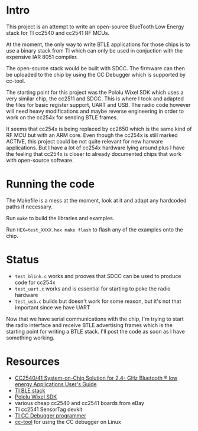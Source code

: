 # Intro

This project is an attempt to write an open-source BlueTooth Low Energy stack for TI cc2540 and cc2541 RF MCUs.

At the moment, the only way to write BTLE applications for those chips is to use a binary stack from TI which can only be used in conjuction with the expensive IAR 8051 compiler.

The open-source stack would be built with SDCC. The firmware can then be uploaded to the chip by using the CC Debugger which is supported by cc-tool.

The starting point for this project was the Pololu Wixel SDK which uses a very similar chip, the cc2511 and SDCC. This is where I took and adapted the files for basic register support, UART and USB. The radio code however will need heavy modifications and maybe reverse engineering in order to work on the cc254x for sending BTLE frames.

It seems that cc254x is being replaced by cc2650 which is the same kind of RF MCU but with an ARM core. Even though the cc254x is still marked ACTIVE, this project could be not quite relevant for new harware applications. But I have a lot of cc254x hardware lying around plus I have the feeling that cc254x is closer to already documented chips that work with open-source software.

# Running the code

The Makefile is a mess at the moment, look at it and adapt any hardcoded paths if necessary.

Run `make` to build the libraries and examples.

Run `HEX=test_XXXX.hex make flash` to flash any of the examples onto the chip.

# Status

- `test_blink.c` works and prooves that SDCC can be used to produce code for cc254x
- `test_uart.c` works and is essential for starting to poke the radio hardware
- `test_usb.c` builds but doesn't work for some reason, but it's not that important since we have UART

Now that we have serial communications with the chip, I'm trying to start the radio interface and receive BTLE advertising frames which is the starting point for writing a BTLE stack. I'll post the code as soon as I have something working.

# Resources

- [CC2540/41 System-on-Chip Solution for 2.4-
GHz Bluetooth ® low energy Applications User's Guide](www.ti.com/lit/pdf/swru191)
- [TI BLE stack](http://www.ti.com/tool/ble-stack)
- [Pololu Wixel SDK](https://github.com/pololu/wixel-sdk)
- various cheap cc2540 and cc2541 boards from eBay
- TI cc2541 SensorTag devkit
- [TI CC Debugger programmer](http://www.ti.com/tool/cc-debugger)
- [cc-tool](https://github.com/dashesy/cc-tool) for using the CC debugger on Linux
